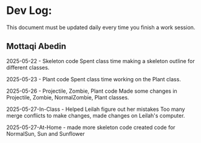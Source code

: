 # Dev Log:

This document must be updated daily every time you finish a work session.

## Mottaqi Abedin

2025-05-22 - Skeleton code
Spent class time making a skeleton outline for different classes.

2025-05-23 - Plant code
Spent class time working on the Plant class.

2025-05-26 - Projectile, Zombie, Plant code
Made some changes in Projectile, Zombie, NormalZombie, Plant classes.

2025-05-27-In-Class - Helped Leilah figure out her mistakes
Too many merge conflicts to make changes, made changes on Leilah's computer.

2025-05-27-At-Home - made more skeleton code
created code for NormalSun, Sun and Sunflower